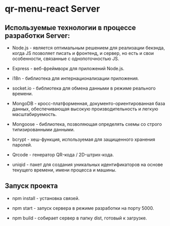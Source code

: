 # qr-menu-react Server

## Используемые технологии в процессе разработки Server:

* Node.js - является оптимальным решением для реализации бекэнда, когда JS позволяет писать и фронтенд, и сервер, но есть и свои особенности, связанные с однопоточностью JS.

* Express - веб-фреймворк для приложений Node.js.

* i18n - библиотека для интернационализации приложения.

* socket.io - библиотека для обмена данными в режиме реального времени.

* MongoDB - кросс-платформенная, документо-ориентированная база данных, обеспечивающая высокую производительность и легкую масштабируемость.

* Mongoose - библиотека, позволяющая определять схемы со строго типизированными данными.

* bcrypt - хеш-функция, используемая для защищенного хранения паролей.

* Qrcode - генератор QR-кода / 2D-штрих-кода.

* uniqid - пакет для создания уникальных идентификаторов на основе текущего времени, имени процесса и машины.

## Запуск проекта

* npm install - установка связей.

* npm start - запуск сервера в режиме разработки на порту 5000.

* npm build - собирает сервер в папку dist, готовый к загрузке.
